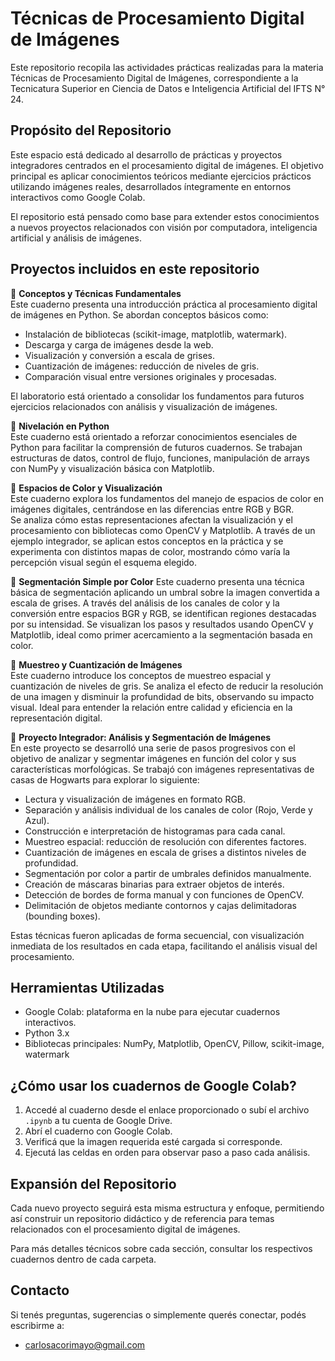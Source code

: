 # Técnicas de Procesamiento Digital de Imágenes

Este repositorio recopila las actividades prácticas realizadas para la materia Técnicas de Procesamiento Digital de Imágenes, correspondiente a la Tecnicatura Superior en Ciencia de Datos e Inteligencia Artificial del IFTS N° 24.

## Propósito del Repositorio

Este espacio está dedicado al desarrollo de prácticas y proyectos integradores centrados en el procesamiento digital de imágenes. El objetivo principal es aplicar conocimientos teóricos mediante ejercicios prácticos utilizando imágenes reales, desarrollados íntegramente en entornos interactivos como Google Colab.

El repositorio está pensado como base para extender estos conocimientos a nuevos proyectos relacionados con visión por computadora, inteligencia artificial y análisis de imágenes.

## Proyectos incluidos en este repositorio

🧪 **Conceptos y Técnicas Fundamentales**  
Este cuaderno presenta una introducción práctica al procesamiento digital de imágenes en Python. Se abordan conceptos básicos como:

- Instalación de bibliotecas (scikit-image, matplotlib, watermark).
- Descarga y carga de imágenes desde la web.
- Visualización y conversión a escala de grises.
- Cuantización de imágenes: reducción de niveles de gris.
- Comparación visual entre versiones originales y procesadas.

El laboratorio está orientado a consolidar los fundamentos para futuros ejercicios relacionados con análisis y visualización de imágenes.

🧪 **Nivelación en Python**  
Este cuaderno está orientado a reforzar conocimientos esenciales de Python para facilitar la comprensión de futuros cuadernos. Se trabajan estructuras de datos, control de flujo, funciones, manipulación de arrays con NumPy y visualización básica con Matplotlib.

🧪 **Espacios de Color y Visualización**  
Este cuaderno explora los fundamentos del manejo de espacios de color en imágenes digitales, centrándose en las diferencias entre RGB y BGR.  
Se analiza cómo estas representaciones afectan la visualización y el procesamiento con bibliotecas como OpenCV y Matplotlib. 
A través de un ejemplo integrador, se aplican estos conceptos en la práctica y se experimenta con distintos mapas de color, mostrando cómo varía la percepción visual según el esquema elegido.

🧪 **Segmentación Simple por Color**
Este cuaderno presenta una técnica básica de segmentación aplicando un umbral sobre la imagen convertida a escala de grises. A través del análisis de los canales de color y la conversión entre espacios BGR y RGB, se identifican regiones destacadas por su intensidad. Se visualizan los pasos y resultados usando OpenCV y Matplotlib, ideal como primer acercamiento a la segmentación basada en color.

🧪 **Muestreo y Cuantización de Imágenes**  
Este cuaderno introduce los conceptos de muestreo espacial y cuantización de niveles de gris. Se analiza el efecto de reducir la resolución de una imagen y disminuir la profundidad de bits, observando su impacto visual. Ideal para entender la relación entre calidad y eficiencia en la representación digital.

📌 **Proyecto Integrador: Análisis y Segmentación de Imágenes**  
En este proyecto se desarrolló una serie de pasos progresivos con el objetivo de analizar y segmentar imágenes en función del color y sus características morfológicas. Se trabajó con imágenes representativas de casas de Hogwarts para explorar lo siguiente:

- Lectura y visualización de imágenes en formato RGB.
- Separación y análisis individual de los canales de color (Rojo, Verde y Azul).
- Construcción e interpretación de histogramas para cada canal.
- Muestreo espacial: reducción de resolución con diferentes factores.
- Cuantización de imágenes en escala de grises a distintos niveles de profundidad.
- Segmentación por color a partir de umbrales definidos manualmente.
- Creación de máscaras binarias para extraer objetos de interés.
- Detección de bordes de forma manual y con funciones de OpenCV.
- Delimitación de objetos mediante contornos y cajas delimitadoras (bounding boxes).

Estas técnicas fueron aplicadas de forma secuencial, con visualización inmediata de los resultados en cada etapa, facilitando el análisis visual del procesamiento.

## Herramientas Utilizadas

- Google Colab: plataforma en la nube para ejecutar cuadernos interactivos.
- Python 3.x
- Bibliotecas principales: NumPy, Matplotlib, OpenCV, Pillow, scikit-image, watermark

## ¿Cómo usar los cuadernos de Google Colab?

1. Accedé al cuaderno desde el enlace proporcionado o subí el archivo `.ipynb` a tu cuenta de Google Drive.
2. Abrí el cuaderno con Google Colab.
3. Verificá que la imagen requerida esté cargada si corresponde.
4. Ejecutá las celdas en orden para observar paso a paso cada análisis.

## Expansión del Repositorio

Cada nuevo proyecto seguirá esta misma estructura y enfoque, permitiendo así construir un repositorio didáctico y de referencia para temas relacionados con el procesamiento digital de imágenes.

Para más detalles técnicos sobre cada sección, consultar los respectivos cuadernos dentro de cada carpeta.

## Contacto

Si tenés preguntas, sugerencias o simplemente querés conectar, podés escribirme a:

- carlosacorimayo@gmail.com